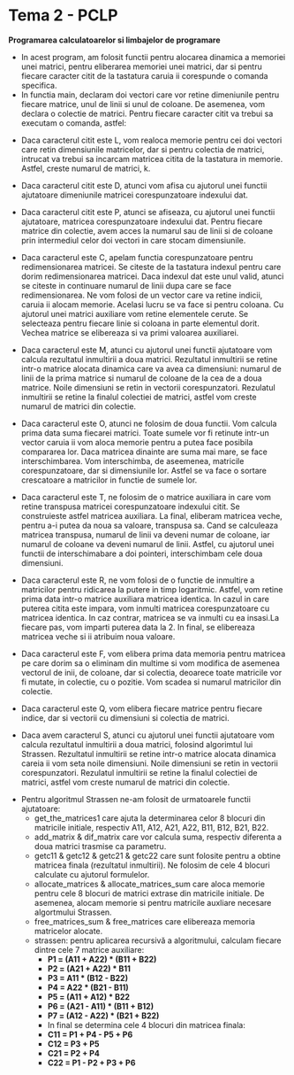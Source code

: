 
# Tema 2 - PCLP
**Programarea calculatoarelor si limbajelor de programare**

* In acest program, am folosit functii pentru alocarea dinamica a memoriei unei
matrici, pentru eliberarea memoriei unei matrici, dar si pentru fiecare
caracter citit de la tastatura caruia ii corespunde o comanda specifica.
* In functia main, declaram doi vectori care vor retine dimeniunile pentru
fiecare matrice, unul de linii si unul de coloane. De asemenea, vom declara o
colectie de matrici. Pentru fiecare caracter citit va trebui sa executam o
comanda, astfel:

- Daca caracterul citit este L, vom realoca memorie pentru cei doi vectori care
retin dimensiunile matricelor, dar si pentru colectia de matrici, intrucat va
trebui sa incarcam matricea citita de la tastatura in memorie. Astfel, creste
numarul de matrici, k.

- Daca caracterul citit este D, atunci vom afisa cu ajutorul unei functii
ajutatoare dimeniunile matricei corespunzatoare indexului dat.

- Daca caracterul citit este P, atunci se afiseaza, cu ajutorul unei functii
ajutatoare, matricea corespunzatoare indexului dat. Pentru fiecare matrice din
colectie, avem acces la numarul sau de linii si de coloane prin intermediul
celor doi vectori in care stocam dimensiunile.

- Daca caracterul este C, apelam functia corespunzatoare pentru redimensionarea
matricei. Se citeste de la tastatura indexul pentru care dorim redimensionarea
matricei. Daca indexul dat este unul valid, atunci se citeste in continuare
numarul de linii dupa care se face redimensionarea. Ne vom folosi de un vector
care va retine indicii, caruia ii alocam memorie. Acelasi lucru se va face si
pentru coloana. Cu ajutorul unei matrici auxiliare vom retine elementele
cerute. Se selecteaza pentru fiecare linie si coloana in parte elementul dorit.
Vechea matrice se elibereaza si va primi valoarea auxiliarei.

- Daca caracterul este M, atunci cu ajutorul unei functii ajutatoare vom
calcula rezultatul inmultirii a doua matrici. Rezultatul inmultirii se retine
intr-o matrice alocata dinamica care va avea ca dimensiuni: numarul de linii
de la prima matrice si numarul de coloane de la cea de a doua matrice. Noile
dimensiuni se retin in vectorii corespunzatori. Rezulatul inmultirii se retine
la finalul colectiei de matrici, astfel vom creste numarul de matrici din
colectie.

- Daca caracterul este O, atunci ne folosim de doua functii. Vom calcula
prima data suma fiecarei matrici. Toate sumele vor fi retinute intr-un vector
caruia ii vom aloca memorie pentru a putea face posibila compararea lor. Daca
matricea dinainte are suma mai mare, se face interschimbarea. Vom interschimba,
de aseemenea, matricile corespunzatoare, dar si dimensiunile lor. Astfel se va
face o sortare crescatoare a matricilor in functie de sumele lor.

- Daca caracterul este T, ne folosim de o matrice auxiliara in care vom retine
transpusa matricei corespunzatoare indexului citit. Se construieste astfel
matricea auxiliara. La final, eliberam matricea veche, pentru a-i putea da
noua sa valoare, transpusa sa. Cand se calculeaza matricea transpusa, numarul
de linii va deveni numar de coloane, iar numarul de coloane va deveni numarul
de linii. Astfel, cu ajutorul unei functii de interschimabare a doi pointeri,
interschimbam cele doua dimensiuni.

- Daca caracterul este R, ne vom folosi de o functie de inmultire a matricilor
pentru ridicarea la putere in timp logaritmic. Astfel, vom retine prima data
intr-o matrice auxiliara matricea identica. In cazul in care puterea citita
este impara, vom inmulti matricea corespunzatoare cu matricea identica. In caz
contrar, matricea se va inmulti cu ea insasi.La fiecare pas, vom imparti
puterea data la 2. In final, se elibereaza matricea veche si ii atribuim
noua valoare.

- Daca caracterul este F, vom elibera prima data memoria pentru matricea pe
care dorim sa o eliminam din multime si vom modifica de asemenea vectorul de
 inii, de coloane, dar si colectia, deoarece toate matricile vor fi mutate,
in colectie, cu o pozitie. Vom scadea si numarul matricilor din colectie.

- Daca caracterul este Q, vom elibera fiecare matrice pentru fiecare indice,
dar si vectorii cu dimensiuni si colectia de matrici.

- Daca avem caracterul S, atunci cu ajutorul unei functii ajutatoare vom
calcula rezultatul inmultirii a doua matrici, folosind algorimtul lui Strassen.
Rezultatul inmultirii se retine intr-o matrice alocata dinamica careia ii
vom seta noile dimensiuni. Noile dimensiuni se retin in vectorii
corespunzatori. Rezulatul inmultirii se retine la finalul colectiei de matrici,
astfel vom creste numarul de matrici din colectie.
* Pentru algoritmul Strassen ne-am folosit de urmatoarele functii ajutatoare:
    - get_the_matrices1 care ajuta la determinarea celor 8 blocuri din
    matricile initiale, respectiv A11, A12, A21, A22, B11, B12, B21, B22.
    - add_matrix & dif_matrix care vor calcula suma, respectiv diferenta
    a doua matrici trasmise ca parametru.
    - getc11 & getc12 & getc21 & getc22 care sunt folosite pentru a obtine
    matricea finala (rezultatul inmultirii). Ne folosim de cele 4 blocuri
    calculate cu ajutorul formulelor.
    - allocate_matrices & allocate_matrices_sum care aloca memorie pentru cele
    8 blocuri de matrici extrase din matricile initiale. De asemenea, alocam
    memorie si pentru matricile auxliare necesare algortmului Strassen.
    - free_matrices_sum & free_matrices care elibereaza memoria matricelor
    alocate.
    - strassen: pentru aplicarea recursivă a algoritmului, calculam fiecare
    dintre cele 7 matrice auxiliare:
       - **P1 = (A11 + A22) * (B11 + B22)**
       - **P2 = (A21 + A22) * B11**
       - **P3 = A11 * (B12 - B22)**
       - **P4 = A22 * (B21 - B11)**
       - **P5 = (A11 + A12) * B22**
       - **P6 = (A21 - A11) * (B11 + B12)**
       - **P7 = (A12 - A22) * (B21 + B22)**
        - In final se determina cele 4 blocuri din matricea finala:
       - **C11 = P1 + P4 - P5 + P6**
       - **C12 = P3 + P5**
       - **C21 = P2 + P4**
       - **C22 = P1 - P2 + P3 + P6**
